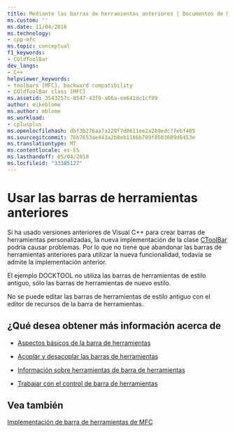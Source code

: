 ```yaml
---
title: Mediante las barras de herramientas anteriores | Documentos de Microsoft
ms.custom: ''
ms.date: 11/04/2016
ms.technology:
- cpp-mfc
ms.topic: conceptual
f1_keywords:
- COldToolBar
dev_langs:
- C++
helpviewer_keywords:
- toolbars [MFC], backward compatibility
- COldToolBar class [MFC]
ms.assetid: 3543257c-8547-43f0-a66a-ee641dc1cf89
author: mikeblome
ms.author: mblome
ms.workload:
- cplusplus
ms.openlocfilehash: dbf3b276aa7a229f7d0611ee2a289edc77ebf485
ms.sourcegitcommit: 76b7653ae443a2b8eb1186b789f8503609d6453e
ms.translationtype: MT
ms.contentlocale: es-ES
ms.lasthandoff: 05/04/2018
ms.locfileid: "33385127"
---
```

# <a name="using-your-old-toolbars"></a>Usar las barras de herramientas anteriores
Si ha usado versiones anteriores de Visual C++ para crear barras de herramientas personalizadas, la nueva implementación de la clase [CToolBar](../mfc/reference/ctoolbar-class.md) podría causar problemas. Por lo que no tiene que abandonar las barras de herramientas anteriores para utilizar la nueva funcionalidad, todavía se admite la implementación anterior.  
  
 El ejemplo DOCKTOOL no utiliza las barras de herramientas de estilo antiguo, sólo las barras de herramientas de nuevo estilo.  
  
 No se puede editar las barras de herramientas de estilo antiguo con el editor de recursos de la barra de herramientas.  
  
## <a name="what-do-you-want-to-know-more-about"></a>¿Qué desea obtener más información acerca de  
  
-   [Aspectos básicos de la barra de herramientas](../mfc/toolbar-fundamentals.md)  
  
-   [Acoplar y desacoplar las barras de herramientas](../mfc/docking-and-floating-toolbars.md)  
  
-   [Información sobre herramientas de barra de herramientas](../mfc/toolbar-tool-tips.md)  
  
-   [Trabajar con el control de barra de herramientas](../mfc/working-with-the-toolbar-control.md)  
  
## <a name="see-also"></a>Vea también  
 [Implementación de barra de herramientas de MFC](../mfc/mfc-toolbar-implementation.md)

